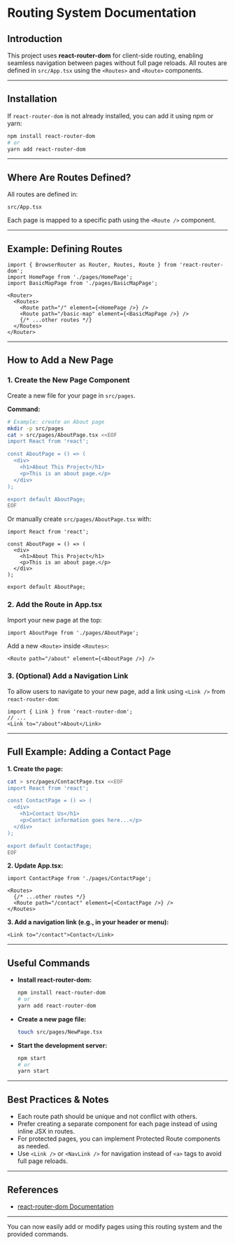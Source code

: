 # Routing System Documentation

## Introduction

This project uses **react-router-dom** for client-side routing, enabling seamless navigation between pages without full page reloads. All routes are defined in `src/App.tsx` using the `<Routes>` and `<Route>` components.

---

## Installation

If `react-router-dom` is not already installed, you can add it using npm or yarn:

```bash
npm install react-router-dom
# or
yarn add react-router-dom
```

---

## Where Are Routes Defined?

All routes are defined in:

```
src/App.tsx
```

Each page is mapped to a specific path using the `<Route />` component.

---

## Example: Defining Routes

```tsx
import { BrowserRouter as Router, Routes, Route } from 'react-router-dom';
import HomePage from './pages/HomePage';
import BasicMapPage from './pages/BasicMapPage';

<Router>
  <Routes>
    <Route path="/" element={<HomePage />} />
    <Route path="/basic-map" element={<BasicMapPage />} />
    {/* ...other routes */}
  </Routes>
</Router>
```

---

## How to Add a New Page

### 1. Create the New Page Component
Create a new file for your page in `src/pages`.

**Command:**
```bash
# Example: create an About page
mkdir -p src/pages
cat > src/pages/AboutPage.tsx <<EOF
import React from 'react';

const AboutPage = () => (
  <div>
    <h1>About This Project</h1>
    <p>This is an about page.</p>
  </div>
);

export default AboutPage;
EOF
```

Or manually create `src/pages/AboutPage.tsx` with:
```tsx
import React from 'react';

const AboutPage = () => (
  <div>
    <h1>About This Project</h1>
    <p>This is an about page.</p>
  </div>
);

export default AboutPage;
```

### 2. Add the Route in App.tsx
Import your new page at the top:
```tsx
import AboutPage from './pages/AboutPage';
```

Add a new `<Route>` inside `<Routes>`:
```tsx
<Route path="/about" element={<AboutPage />} />
```

### 3. (Optional) Add a Navigation Link
To allow users to navigate to your new page, add a link using `<Link />` from `react-router-dom`:

```tsx
import { Link } from 'react-router-dom';
// ...
<Link to="/about">About</Link>
```

---

## Full Example: Adding a Contact Page

**1. Create the page:**
```bash
cat > src/pages/ContactPage.tsx <<EOF
import React from 'react';

const ContactPage = () => (
  <div>
    <h1>Contact Us</h1>
    <p>Contact information goes here...</p>
  </div>
);

export default ContactPage;
EOF
```

**2. Update App.tsx:**
```tsx
import ContactPage from './pages/ContactPage';

<Routes>
  {/* ...other routes */}
  <Route path="/contact" element={<ContactPage />} />
</Routes>
```

**3. Add a navigation link (e.g., in your header or menu):**
```tsx
<Link to="/contact">Contact</Link>
```

---

## Useful Commands

- **Install react-router-dom:**
  ```bash
  npm install react-router-dom
  # or
  yarn add react-router-dom
  ```
- **Create a new page file:**
  ```bash
  touch src/pages/NewPage.tsx
  ```
- **Start the development server:**
  ```bash
  npm start
  # or
  yarn start
  ```

---

## Best Practices & Notes

- Each route path should be unique and not conflict with others.
- Prefer creating a separate component for each page instead of using inline JSX in routes.
- For protected pages, you can implement Protected Route components as needed.
- Use `<Link />` or `<NavLink />` for navigation instead of `<a>` tags to avoid full page reloads.

---

## References
- [react-router-dom Documentation](https://reactrouter.com/en/main)

---

You can now easily add or modify pages using this routing system and the provided commands.